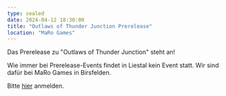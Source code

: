 ```yaml
---
type: sealed
date: 2024-04-12 18:30:00
title: "Outlaws of Thunder Junction Prerelease"
location: "MaRo Games"
---
```

Das Prerelease zu "Outlaws of Thunder Junction" steht an!

Wie immer bei Prerelease-Events findet in Liestal kein Event statt.
Wir sind dafür bei MaRo Games in Birsfelden.

Bitte [hier](https://maro-games.ch/event-created) anmelden.
